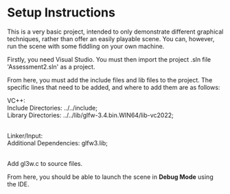 
<h1>Setup Instructions</h1>

<p>This is a very basic project, intended to only demonstrate different graphical techniques, rather than offer an easily playable scene. You can, however, run the scene with some fiddling on your own machine.</p>

<p>Firstly, you need Visual Studio. You must then import the project .sln file 'Assessment2.sln' as a project.</p>

<p>From here, you must add the include files and lib files to the project. The specific lines that need to be added, and where to add them are as follows: </p>
<p> 
VC++:<br>
Include Directories: ../../include;<br>
Library Directories: ../../lib/glfw-3.4.bin.WIN64/lib-vc2022;<br><br>

Linker/Input:<br>
Additional Dependencies: glfw3.lib;<br><br>

Add gl3w.c to source files.
</p>

<p>From here, you should be able to launch the scene in <b>Debug Mode</b> using the IDE.</p>

